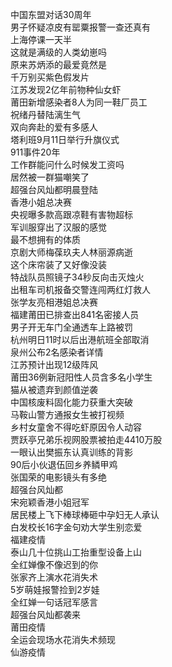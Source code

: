 中国东盟对话30周年  
男子怀疑凉皮有罂粟报警一查还真有  
上海停课一天半  
这就是满级的人类幼崽吗  
原来苏炳添的最爱竟然是  
千万别买紫色假发片  
江苏发现2亿年前物种仙女虾  
莆田新增感染者8人为同一鞋厂员工  
祝绪丹替陆漓生气  
双向奔赴的爱有多感人  
塔利班9月11日举行升旗仪式  
911事件20年  
工作群能问什么时候发工资吗  
居然被一群猫嘲笑了  
超强台风灿都明晨登陆  
香港小姐总决赛  
央视曝多款高跟凉鞋有害物超标  
军训服穿出了汉服的感觉  
最不想拥有的体质  
京剧大师梅葆玖夫人林丽源病逝  
这个床帘装了又好像没装  
特战队员照镜子34秒反向击灭烛火  
出租车司机报备交警连闯两红灯救人  
张学友亮相港姐总决赛  
福建莆田已排查出841名密接人员  
男子开无车门全通透车上路被罚  
杭州明日11时以后出港航班全部取消  
泉州公布2名感染者详情  
江苏预计出现12级阵风  
莆田36例新冠阳性人员含多名小学生  
猫从被遗弃到颜值逆袭  
中国核废料固化能力获重大突破  
马鞍山警方通报女生被打视频  
乡村女童舍不得吃虾原因令人动容  
贾跃亭兄弟乐视网股票被拍走4410万股  
一眼认出樊振东认真训练的背影  
90后小伙退伍回乡养鳞甲鸡  
张国荣的电影镜头有多绝  
超强台风灿都  
宋宛颖香港小姐冠军  
居民楼上飞下棒球棒砸中孕妇无人承认  
白发校长16字金句劝大学生别恋爱  
福建疫情  
泰山几十位挑山工抬重型设备上山  
全红婵像不像迟到的你  
张家齐上演水花消失术  
5岁萌娃报警捡到2岁娃  
全红婵一句话冠军感言  
超强台风灿都袭来  
莆田疫情  
全运会现场水花消失术频现  
仙游疫情  
